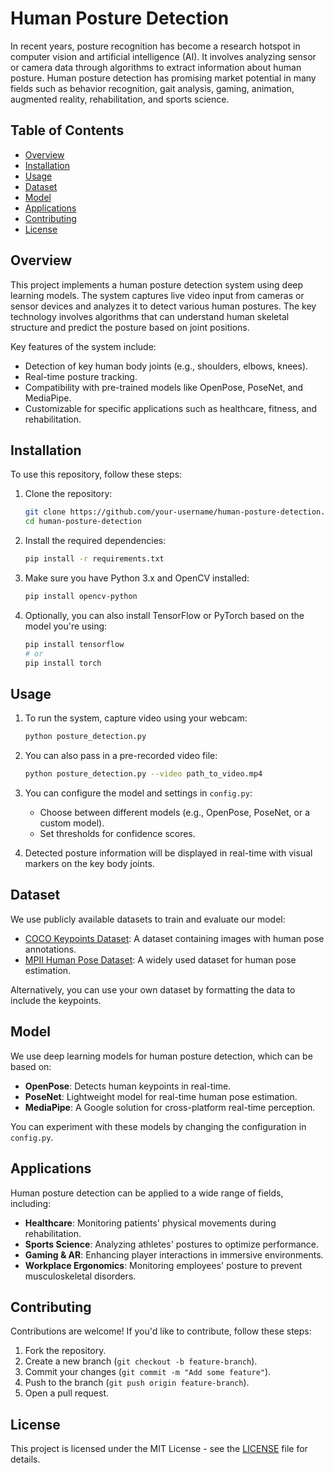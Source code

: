 # Human Posture Detection

In recent years, posture recognition has become a research hotspot in computer vision and artificial intelligence (AI). It involves analyzing sensor or camera data through algorithms to extract information about human posture. Human posture detection has promising market potential in many fields such as behavior recognition, gait analysis, gaming, animation, augmented reality, rehabilitation, and sports science.

## Table of Contents
- [Overview](#overview)
- [Installation](#installation)
- [Usage](#usage)
- [Dataset](#dataset)
- [Model](#model)
- [Applications](#applications)
- [Contributing](#contributing)
- [License](#license)

## Overview

This project implements a human posture detection system using deep learning models. The system captures live video input from cameras or sensor devices and analyzes it to detect various human postures. The key technology involves algorithms that can understand human skeletal structure and predict the posture based on joint positions.

Key features of the system include:
- Detection of key human body joints (e.g., shoulders, elbows, knees).
- Real-time posture tracking.
- Compatibility with pre-trained models like OpenPose, PoseNet, and MediaPipe.
- Customizable for specific applications such as healthcare, fitness, and rehabilitation.

## Installation

To use this repository, follow these steps:

1. Clone the repository:
    ```bash
    git clone https://github.com/your-username/human-posture-detection.git
    cd human-posture-detection
    ```

2. Install the required dependencies:
    ```bash
    pip install -r requirements.txt
    ```

3. Make sure you have Python 3.x and OpenCV installed:
    ```bash
    pip install opencv-python
    ```

4. Optionally, you can also install TensorFlow or PyTorch based on the model you're using:
    ```bash
    pip install tensorflow
    # or
    pip install torch
    ```

## Usage

1. To run the system, capture video using your webcam:
    ```bash
    python posture_detection.py
    ```

2. You can also pass in a pre-recorded video file:
    ```bash
    python posture_detection.py --video path_to_video.mp4
    ```

3. You can configure the model and settings in `config.py`:
    - Choose between different models (e.g., OpenPose, PoseNet, or a custom model).
    - Set thresholds for confidence scores.

4. Detected posture information will be displayed in real-time with visual markers on the key body joints.

## Dataset

We use publicly available datasets to train and evaluate our model:
- [COCO Keypoints Dataset](https://cocodataset.org/#keypoints-2020): A dataset containing images with human pose annotations.
- [MPII Human Pose Dataset](http://human-pose.mpi-inf.mpg.de/): A widely used dataset for human pose estimation.

Alternatively, you can use your own dataset by formatting the data to include the keypoints.

## Model

We use deep learning models for human posture detection, which can be based on:
- **OpenPose**: Detects human keypoints in real-time.
- **PoseNet**: Lightweight model for real-time human pose estimation.
- **MediaPipe**: A Google solution for cross-platform real-time perception.

You can experiment with these models by changing the configuration in `config.py`.

## Applications

Human posture detection can be applied to a wide range of fields, including:
- **Healthcare**: Monitoring patients' physical movements during rehabilitation.
- **Sports Science**: Analyzing athletes' postures to optimize performance.
- **Gaming & AR**: Enhancing player interactions in immersive environments.
- **Workplace Ergonomics**: Monitoring employees' posture to prevent musculoskeletal disorders.

## Contributing

Contributions are welcome! If you'd like to contribute, follow these steps:
1. Fork the repository.
2. Create a new branch (`git checkout -b feature-branch`).
3. Commit your changes (`git commit -m "Add some feature"`).
4. Push to the branch (`git push origin feature-branch`).
5. Open a pull request.

## License

This project is licensed under the MIT License - see the [LICENSE](LICENSE) file for details.
